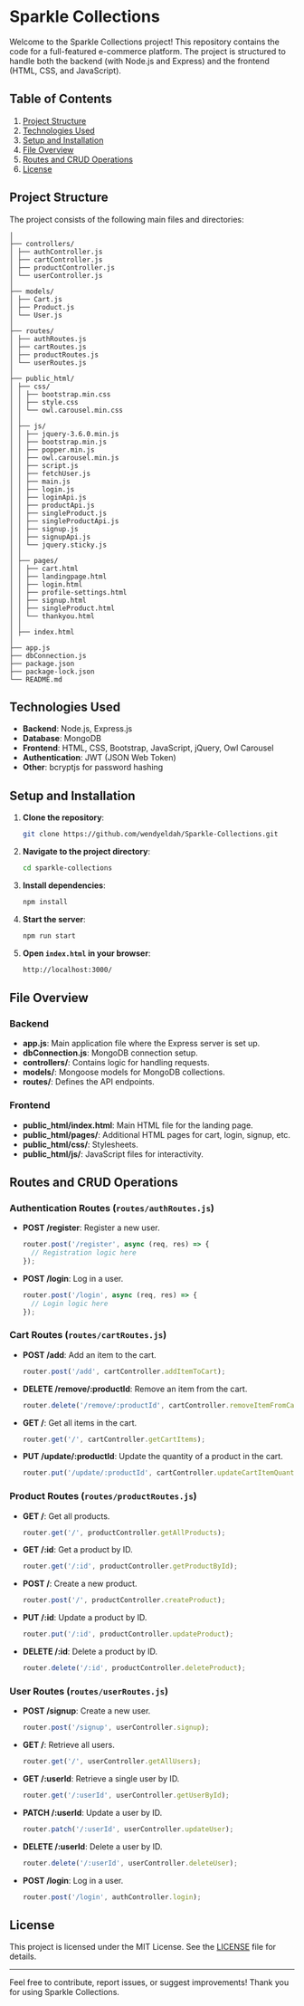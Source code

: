 # Sparkle Collections

Welcome to the Sparkle Collections project! This repository contains the code for a full-featured e-commerce platform. The project is structured to handle both the backend (with Node.js and Express) and the frontend (HTML, CSS, and JavaScript).

## Table of Contents

1. [Project Structure](#project-structure)
2. [Technologies Used](#technologies-used)
3. [Setup and Installation](#setup-and-installation)
4. [File Overview](#file-overview)
5. [Routes and CRUD Operations](#routes-and-crud-operations)
6. [License](#license)

## Project Structure

The project consists of the following main files and directories:

```
│
├── controllers/
│ ├── authController.js
│ ├── cartController.js
│ ├── productController.js
│ └── userController.js
│
├── models/
│ ├── Cart.js
│ ├── Product.js
│ └── User.js
│
├── routes/
│ ├── authRoutes.js
│ ├── cartRoutes.js
│ ├── productRoutes.js
│ └── userRoutes.js
│
├── public_html/
│ ├── css/
│ │ ├── bootstrap.min.css
│ │ ├── style.css
│ │ └── owl.carousel.min.css
│ │
│ ├── js/
│ │ ├── jquery-3.6.0.min.js
│ │ ├── bootstrap.min.js
│ │ ├── popper.min.js
│ │ ├── owl.carousel.min.js
│ │ ├── script.js
│ │ ├── fetchUser.js
│ │ ├── main.js
│ │ ├── login.js
│ │ ├── loginApi.js
│ │ ├── productApi.js
│ │ ├── singleProduct.js
│ │ ├── singleProductApi.js
│ │ ├── signup.js
│ │ ├── signupApi.js
│ │ └── jquery.sticky.js
│ │
│ ├── pages/
│ │ ├── cart.html
│ │ ├── landingpage.html
│ │ ├── login.html
│ │ ├── profile-settings.html
│ │ ├── signup.html
│ │ ├── singleProduct.html
│ │ └── thankyou.html
│ │
│ ├── index.html
│
├── app.js
├── dbConnection.js
├── package.json
├── package-lock.json
└── README.md
```

## Technologies Used

- **Backend**: Node.js, Express.js
- **Database**: MongoDB
- **Frontend**: HTML, CSS, Bootstrap, JavaScript, jQuery, Owl Carousel
- **Authentication**: JWT (JSON Web Token)
- **Other**: bcryptjs for password hashing

## Setup and Installation

1. **Clone the repository**:
    ```bash
    git clone https://github.com/wendyeldah/Sparkle-Collections.git
    ```
2. **Navigate to the project directory**:
    ```bash
    cd sparkle-collections
    ```
3. **Install dependencies**:
    ```bash
    npm install
    ```
4. **Start the server**:
    ```bash
    npm run start
    ```
5. **Open `index.html` in your browser**:
    ```bash
    http://localhost:3000/    
    ```

## File Overview

### Backend

- **app.js**: Main application file where the Express server is set up.
- **dbConnection.js**: MongoDB connection setup.
- **controllers/**: Contains logic for handling requests.
- **models/**: Mongoose models for MongoDB collections.
- **routes/**: Defines the API endpoints.

### Frontend

- **public_html/index.html**: Main HTML file for the landing page.
- **public_html/pages/**: Additional HTML pages for cart, login, signup, etc.
- **public_html/css/**: Stylesheets.
- **public_html/js/**: JavaScript files for interactivity.

## Routes and CRUD Operations

### Authentication Routes (`routes/authRoutes.js`)

- **POST /register**: Register a new user.
    ```javascript
    router.post('/register', async (req, res) => {
      // Registration logic here
    });
    ```
- **POST /login**: Log in a user.
    ```javascript
    router.post('/login', async (req, res) => {
      // Login logic here
    });
    ```

### Cart Routes (`routes/cartRoutes.js`)

- **POST /add**: Add an item to the cart.
    ```javascript
    router.post('/add', cartController.addItemToCart);
    ```
- **DELETE /remove/:productId**: Remove an item from the cart.
    ```javascript
    router.delete('/remove/:productId', cartController.removeItemFromCart);
    ```
- **GET /**: Get all items in the cart.
    ```javascript
    router.get('/', cartController.getCartItems);
    ```
- **PUT /update/:productId**: Update the quantity of a product in the cart.
    ```javascript
    router.put('/update/:productId', cartController.updateCartItemQuantity);
    ```

### Product Routes (`routes/productRoutes.js`)

- **GET /**: Get all products.
    ```javascript
    router.get('/', productController.getAllProducts);
    ```
- **GET /:id**: Get a product by ID.
    ```javascript
    router.get('/:id', productController.getProductById);
    ```
- **POST /**: Create a new product.
    ```javascript
    router.post('/', productController.createProduct);
    ```
- **PUT /:id**: Update a product by ID.
    ```javascript
    router.put('/:id', productController.updateProduct);
    ```
- **DELETE /:id**: Delete a product by ID.
    ```javascript
    router.delete('/:id', productController.deleteProduct);
    ```

### User Routes (`routes/userRoutes.js`)

- **POST /signup**: Create a new user.
    ```javascript
    router.post('/signup', userController.signup);
    ```
- **GET /**: Retrieve all users.
    ```javascript
    router.get('/', userController.getAllUsers);
    ```
- **GET /:userId**: Retrieve a single user by ID.
    ```javascript
    router.get('/:userId', userController.getUserById);
    ```
- **PATCH /:userId**: Update a user by ID.
    ```javascript
    router.patch('/:userId', userController.updateUser);
    ```
- **DELETE /:userId**: Delete a user by ID.
    ```javascript
    router.delete('/:userId', userController.deleteUser);
    ```
- **POST /login**: Log in a user.
    ```javascript
    router.post('/login', authController.login);
    ```

## License

This project is licensed under the MIT License. See the [LICENSE](LICENSE) file for details.

---

Feel free to contribute, report issues, or suggest improvements! Thank you for using Sparkle Collections.
